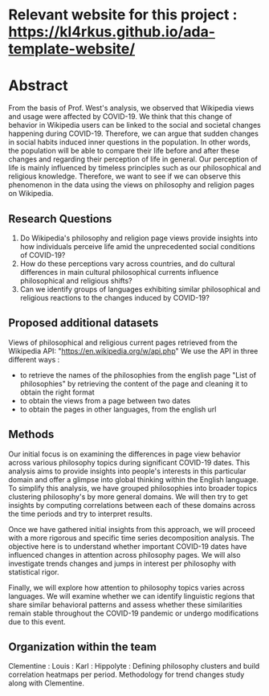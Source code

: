 # Relevant website for this project : https://kl4rkus.github.io/ada-template-website/

# Abstract

From the basis of Prof. West's analysis, we observed that Wikipedia views and usage were affected by COVID-19. We think that this change of behavior in Wikipedia users can be linked to the social and societal changes happening during COVID-19. Therefore, we can argue that sudden changes in social habits induced inner questions in the population. In other words, the population will be able to compare their life before and after these changes and regarding their perception of life in general. Our perception of life is mainly influenced by timeless principles such as our philosophical and religious knowledge. Therefore, we want to see if we can observe this phenomenon in the data using the views on philosophy and religion pages on Wikipedia.

## Research Questions

1. Do Wikipedia's philosophy and religion page views provide insights into how individuals perceive life amid the unprecedented social conditions of COVID-19?
2. How do these perceptions vary across countries, and do cultural differences in main cultural philosophical currents influence philosophical and religious shifts?
3. Can we identify groups of languages exhibiting similar philosophical and religious reactions to the changes induced by COVID-19?

## Proposed additional datasets
Views of philosophical and religious current pages retrieved from the Wikipedia API: "https://en.wikipedia.org/w/api.php"
We use the API in three different ways : 
+ to retrieve the names of the philosophies from the english page "List of philosophies" by retrieving the content of the page and cleaning it to obtain the right format
+ to obtain the views from a page between two dates
+ to obtain the pages in other languages, from the english url

## Methods

Our initial focus is on examining the differences in page view behavior across various philosophy topics during significant COVID-19 dates. This analysis aims to provide insights into people's interests in this particular domain and offer a glimpse into global thinking within the English language.
To simplify this analysis, we have grouped philosophies into broader topics clustering philosophy's by more general domains. We will then try to get insights by computing correlations between each of these domains across the time periods and try to interpret results.

Once we have gathered initial insights from this approach, we will proceed with a more rigorous and specific time series decomposition analysis. The objective here is to understand whether important COVID-19 dates have influenced changes in attention across philosophy pages. We will also investigate trends changes and jumps in interest per philosophy with statistical rigor.

Finally, we will explore how attention to philosophy topics varies across languages. We will examine whether we can identify linguistic regions that share similar behavioral patterns and assess whether these similarities remain stable throughout the COVID-19 pandemic or undergo modifications due to this event.

## Organization within the team

Clementine : 
Louis : 
Karl : 
Hippolyte : Defining philosophy clusters and build correlation heatmaps per period. Methodology for trend changes study along with Clementine.
